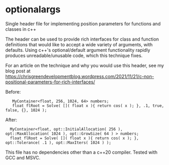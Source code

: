 # optionalargs
Single header file for implementing position parameters for functions and classes in c++


The header can be used to provide rich interfaces for class and function definitions that would like to accept a wide variety of arguments, with defaults.
Using c++'s optional/default argument functionality rapidly produces unreadable/unusable code, which this technique fixes.

For an article on the technique and why you would use this header, see my blog post at https://chrisgreendevelopmentblog.wordpress.com/2021/11/21/c-non-positional-parameters-for-rich-interfaces/

Before:
```
   MyContainer<float, 256, 1024, 64> numbers;
   float flRoot = Solve( []( float x ){ return cos( x ); }, .1, true, false, {}, 1024 );
```
After:
```
  MyContainer<float, opt::InitialAllocation( 256 ), opt::MaxAllocation( 1024 ), opt::GrowSize( 64 ) > numbers;
  float flRoot = Solve( []( float x ){ return cos( x ); }, opt::Tolerance( .1 ), opt::MaxIters( 1024 ) );
```
  This file has no dependencies other than a c++20 compiler. Tested with GCC and MSVC.
  

  
